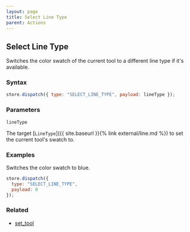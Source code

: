 ```yaml
---
layout: page
title: Select Line Type
parent: Actions
---
```


## Select Line Type

Switches the color swatch of the current tool to a different line type if it's available.

### Syntax

```js
store.dispatch({ type: "SELECT_LINE_TYPE", payload: lineType });
```

### Parameters

`lineType`

The target [`LineType`]({{ site.baseurl }}{% link external/line.md %}) to set the current tool's swatch to.

### Examples

Switches the color swatch to blue.

```js
store.dispatch({
  type: "SELECT_LINE_TYPE",
  payload: 0
});
```

### Related

- [set_tool](./set_tool.md)
